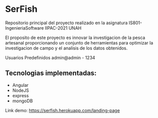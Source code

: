 # SerFish
Repositorio principal del proyecto realizado en la asignatura IS801-IngenieriaSoftware IIPAC-2021 UNAH

El proposito de este proyecto es innovar la investigacion de la pesca artesanal proporcionando un conjunto de herramientas para optimizar la investigacion de campo y el analisis de los datos obtenidos.

Usuarios Predefinidos
admin@admin - 1234

Tecnologias implementadas:
---
* Angular
* NodeJS
* express
* mongoDB

Link demo: https://serfish.herokuapp.com/landing-page
